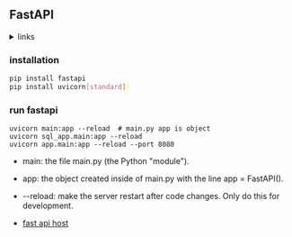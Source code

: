 
## FastAPI

<details><summary>links</summary>

- [fastapi](https://fastapi.tiangolo.com/)
- [uvicorn](https://www.uvicorn.org/)
- [local docs](http://127.0.0.1:8000/docs)
- [localhost](http://127.0.0.1:8000/)
- [local redoc](http://127.0.0.1:8000/redoc)
- [tutorial](https://fastapi.tiangolo.com/tutorial/)
- [async](https://fastapi.tiangolo.com/async/#in-a-hurry)
- [](https://levelup.gitconnected.com/building-a-website-starter-with-fastapi-92d077092864)

</details>

### installation

```bash
pip install fastapi
pip install uvicorn[standard]
```

### run fastapi

```
uvicorn main:app --reload  # main.py app is object
uvicorn sql_app.main:app --reload
uvicorn app.main:app --reload --port 8080
```

- main: the file main.py (the Python "module").
- app: the object created inside of main.py with the line app = FastAPI().
- --reload: make the server restart after code changes. Only do this for development.

- [fast api host](http://127.0.0.1:8000)